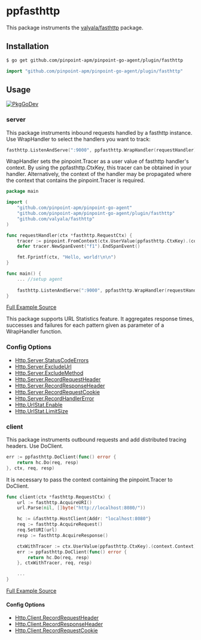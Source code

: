 # ppfasthttp
This package instruments the [valyala/fasthttp](https://github.com/valyala/fasthttp) package.

## Installation

```bash
$ go get github.com/pinpoint-apm/pinpoint-go-agent/plugin/fasthttp
```
```go
import "github.com/pinpoint-apm/pinpoint-go-agent/plugin/fasthttp"
```
## Usage
[![PkgGoDev](https://pkg.go.dev/badge/github.com/pinpoint-apm/pinpoint-go-agent/plugin/fasthttp)](https://pkg.go.dev/github.com/pinpoint-apm/pinpoint-go-agent/plugin/fasthttp)

### server
This package instruments inbound requests handled by a fasthttp instance.
Use WrapHandler to select the handlers you want to track:

``` go
fasthttp.ListenAndServe(":9000", ppfasthttp.WrapHandler(requestHandler))
```

WrapHandler sets the pinpoint.Tracer as a user value of fasthttp handler's context.
By using the ppfasthttp.CtxKey, this tracer can be obtained in your handler.
Alternatively, the context of the handler may be propagated where the context that contains the pinpoint.Tracer is required.

``` go
package main

import (
    "github.com/pinpoint-apm/pinpoint-go-agent"
    "github.com/pinpoint-apm/pinpoint-go-agent/plugin/fasthttp"
    "github.com/valyala/fasthttp"
)

func requestHandler(ctx *fasthttp.RequestCtx) {
    tracer := pinpoint.FromContext(ctx.UserValue(ppfasthttp.CtxKey).(context.Context))
    defer tracer.NewSpanEvent("f1").EndSpanEvent()

    fmt.Fprintf(ctx, "Hello, world!\n\n")
}

func main() {
    ... //setup agent
	
    fasthttp.ListenAndServe(":9000", ppfasthttp.WrapHandler(requestHandler))
}

```
[Full Example Source](/plugin/fasthttp/example/fasthttp_server.go)

This package supports URL Statistics feature. It aggregates response times, successes and failures for each pattern given as parameter of a WrapHandler function.

### Config Options
* [Http.Server.StatusCodeErrors](/doc/config.md#Http.Server.StatusCodeErrors)
* [Http.Server.ExcludeUrl](/doc/config.md#Http.Server.ExcludeUrl)
* [Http.Server.ExcludeMethod](/doc/config.md#Http.Server.ExcludeMethod)
* [Http.Server.RecordRequestHeader](/doc/config.md#Http.Server.RecordRequestHeader)
* [Http.Server.RecordResponseHeader](/doc/config.md#Http.Server.RecordResponseHeader)
* [Http.Server.RecordRequestCookie](/doc/config.md#Http.Server.RecordRequestCookie)
* [Http.Server.RecordHandlerError](/doc/config.md#Http.Server.RecordHandlerError)
* [Http.UrlStat.Enable](/doc/config.md#Http.UrlStat.Enable)
* [Http.UrlStat.LimitSize](/doc/config.md#Http.UrlStat.LimitSize)

### client
This package instruments outbound requests and add distributed tracing headers.
Use DoClient.

``` go
err := ppfasthttp.DoClient(func() error {
    return hc.Do(req, resp)
}, ctx, req, resp)
```

It is necessary to pass the context containing the pinpoint.Tracer to DoClient.

``` go
func client(ctx *fasthttp.RequestCtx) {
    url := fasthttp.AcquireURI()
    url.Parse(nil, []byte("http://localhost:8080/"))

    hc := &fasthttp.HostClient{Addr: "localhost:8080"}
    req := fasthttp.AcquireRequest()
    req.SetURI(url)
    resp := fasthttp.AcquireResponse()

    ctxWithTracer := ctx.UserValue(ppfasthttp.CtxKey).(context.Context)
    err := ppfasthttp.DoClient(func() error {
        return hc.Do(req, resp)
    }, ctxWithTracer, req, resp)

    ...
}
```
[Full Example Source](/plugin/fasthttp/example/fasthttp_server.go)

#### Config Options
* [Http.Client.RecordRequestHeader](/doc/config.md#Http.Client.RecordRequestHeader)
* [Http.Client.RecordResponseHeader](/doc/config.md#Http.Client.RecordResponseHeader)
* [Http.Client.RecordRequestCookie](/doc/config.md#Http.Client.RecordRequestCookie)
